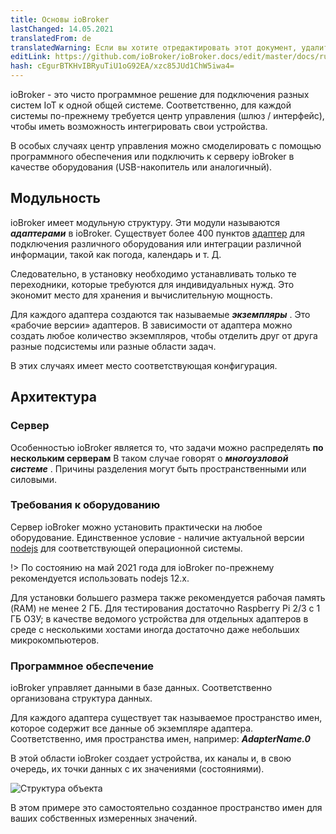 ```yaml
---
title: Основы ioBroker
lastChanged: 14.05.2021
translatedFrom: de
translatedWarning: Если вы хотите отредактировать этот документ, удалите поле «translationFrom», в противном случае этот документ будет снова автоматически переведен
editLink: https://github.com/ioBroker/ioBroker.docs/edit/master/docs/ru/basics/README.md
hash: cEgurBTKHvIBRyuTiU1oG92EA/xzc85JUd1ChW5iwa4=
---
```

ioBroker - это чисто программное решение для подключения разных систем IoT к одной общей системе. Соответственно, для каждой системы по-прежнему требуется центр управления (шлюз / интерфейс), чтобы иметь возможность интегрировать свои устройства.

В особых случаях центр управления можно смоделировать с помощью программного обеспечения или подключить к серверу ioBroker в качестве оборудования (USB-накопитель или аналогичный).

## Модульность
ioBroker имеет модульную структуру. Эти модули называются ***адаптерами*** в ioBroker.
Существует более 400 пунктов [адаптер](http://download.iobroker.net/list.html) для подключения различного оборудования или интеграции различной информации, такой как погода, календарь и т. Д.

Следовательно, в установку необходимо устанавливать только те переходники, которые требуются для индивидуальных нужд. Это экономит место для хранения и вычислительную мощность.

Для каждого адаптера создаются так называемые ***экземпляры*** . Это «рабочие версии» адаптеров. В зависимости от адаптера можно создать любое количество экземпляров, чтобы отделить друг от друга разные подсистемы или разные области задач.

В этих случаях имеет место соответствующая конфигурация.

## Архитектура
### Сервер
Особенностью ioBroker является то, что задачи можно распределять **по нескольким серверам** В таком случае говорят о ***многоузловой системе*** . Причины разделения могут быть пространственными или силовыми.

### Требования к оборудованию
Сервер ioBroker можно установить практически на любое оборудование. Единственное условие - наличие актуальной версии [nodejs](https://nodejs.org/en/download/) для соответствующей операционной системы.

!> По состоянию на май 2021 года для ioBroker по-прежнему рекомендуется использовать nodejs 12.x.

Для установки большего размера также рекомендуется рабочая память (RAM) не менее 2 ГБ. Для тестирования достаточно Raspberry Pi 2/3 с 1 ГБ ОЗУ; в качестве ведомого устройства для отдельных адаптеров в среде с несколькими хостами иногда достаточно даже небольших микрокомпьютеров.

### Программное обеспечение
ioBroker управляет данными в базе данных. Соответственно организована структура данных.

Для каждого адаптера существует так называемое пространство имен, которое содержит все данные об экземпляре адаптера. Соответственно, имя пространства имен, например: ***AdapterName.0***

В этой области ioBroker создает устройства, их каналы и, в свою очередь, их точки данных с их значениями (состояниями).

![Структура объекта](../../de/basics/../admin/media/ADMIN_Objekte_status_tree.png)

В этом примере это самостоятельно созданное пространство имен для ваших собственных измеренных значений.

[Adapter]: http://download.iobroker.net/list.html

[nodejs]: https://nodejs.org